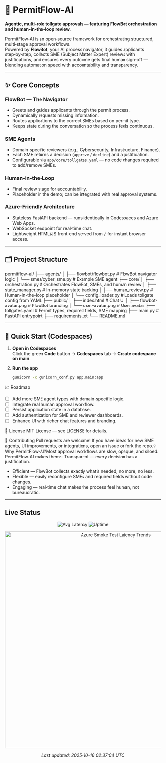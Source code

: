 # 🚦 PermitFlow‑AI

**Agentic, multi‑role tollgate approvals — featuring FlowBot orchestration and human‑in‑the‑loop review.**

PermitFlow‑AI is an open‑source framework for orchestrating structured, multi‑stage approval workflows.  
Powered by **FlowBot**, your AI process navigator, it guides applicants step‑by‑step, collects SME (Subject Matter Expert) reviews with justifications, and ensures every outcome gets final human sign‑off — blending automation speed with accountability and transparency.

---

## ✨ Core Concepts

### **FlowBot — The Navigator**
- Greets and guides applicants through the permit process.
- Dynamically requests missing information.
- Routes applications to the correct SMEs based on permit type.
- Keeps state during the conversation so the process feels continuous.

### **SME Agents**
- Domain‑specific reviewers (e.g., Cybersecurity, Infrastructure, Finance).
- Each SME returns a decision (`approve` / `decline`) and a justification.
- Configurable via `app/core/tollgates.yaml` — no code changes required to add/remove SMEs.

### **Human‑in‑the‑Loop**
- Final review stage for accountability.
- Placeholder in the demo; can be integrated with real approval systems.

### **Azure‑Friendly Architecture**
- Stateless FastAPI backend — runs identically in Codespaces and Azure Web Apps.
- WebSocket endpoint for real‑time chat.
- Lightweight HTML/JS front‑end served from `/` for instant browser access.

---

## 🗂 Project Structure
permitflow-ai/ ├── agents/ │   ├── flowbot/flowbot.py       # FlowBot navigator logic │   └── smes/cyber_sme.py        # Example SME agent ├── core/ │   ├── orchestration.py         # Orchestrates FlowBot, SMEs, and human review │   ├── state_manager.py         # In-memory state tracking │   ├── human_review.py          # Human-in-the-loop placeholder │   └── config_loader.py         # Loads tollgate config from YAML ├── public/ │   ├── index.html               # Chat UI │   ├── flowbot-avatar.png       # FlowBot branding │   └── user-avatar.png          # User avatar ├── tollgates.yaml               # Permit types, required fields, SME mapping ├── main.py                      # FastAPI entrypoint ├── requirements.txt └── README.md


---

## 🚀 Quick Start (Codespaces)

1. **Open in Codespaces**  
   Click the green **Code** button → **Codespaces** tab → **Create codespace on main**.

2. **Run the app**  
   ```bash
   gunicorn -c gunicorn_conf.py app.main:app

📈 Roadmap
- [ ] Add more SME agent types with domain‑specific logic.
- [ ] Integrate real human approval workflow.
- [ ] Persist application state in a database.
- [ ] Add authentication for SME and reviewer dashboards.
- [ ] Enhance UI with richer chat features and branding.

📜 
License MIT License — see LICENSE for details.


🤝 Contributing
Pull requests are welcome!
If you have ideas for new SME agents, UI improvements, or integrations, open an issue or fork the repo.💡 Why PermitFlow‑AI?Most approval workflows are slow, opaque, and siloed.
PermitFlow‑AI makes them:- Transparent — every decision has a justification.
- Efficient — FlowBot collects exactly what’s needed, no more, no less.
- Flexible — easily reconfigure SMEs and required fields without code changes.
- Engaging — real‑time chat makes the process feel human, not bureaucratic.

---

## Live Status

<p align="center">
  <img src="https://img.shields.io/endpoint?url=https://gist.githubusercontent.com/wbettini/93c19d78e2f7ea5477c83cfa3bb5b2d3/raw/latency.json&cacheSeconds=60" alt="Avg Latency">
  <img src="https://img.shields.io/endpoint?url=https://gist.githubusercontent.com/wbettini/8902bf762ca4daa4a38e4e7b4b0c483f/raw/uptime.json&cacheSeconds=60" alt="Uptime">
</p>

<p align="center">
  <img src="https://raw.githubusercontent.com/wbettini/permitflow-ai/main/monitoring/latency_trends.png" alt="Azure Smoke Test Latency Trends" width="700">
</p>

<p align="center"><em>Last updated: <!--LAST_UPDATED-->2025-10-16 02:37:04 UTC<!--LAST_UPDATED--></em></p>
